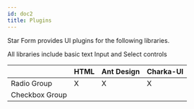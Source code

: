 ```yaml
---
id: doc2
title: Plugins
---
```


Star Form provides UI plugins for the following libraries.

All libraries include basic text Input and Select controls

|  | HTML      | Ant Design     | Charka-UI
| -------- | --------- | ---------- | ---
| Radio Group  | X | X | X |
| Checkbox Group  |  |  |  |
